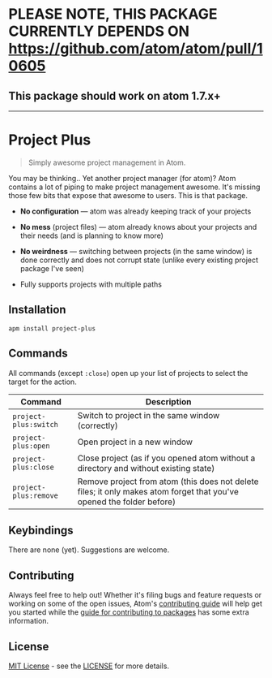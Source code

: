 # PLEASE NOTE, THIS PACKAGE CURRENTLY DEPENDS ON https://github.com/atom/atom/pull/10605
## This package should work on atom 1.7.x+

---

# Project Plus
> Simply awesome project management in Atom.

You may be thinking.. Yet another project manager (for atom)? Atom contains a
lot of piping to make project management awesome. It's missing those few bits
that expose that awesome to users. This is that package.

 - **No configuration** — atom was already keeping track of your projects

 - **No mess** (project files) — atom already knows about your projects and their needs (and is planning to know more)

 - **No weirdness** — switching between projects (in the same window) is done correctly and does not corrupt state (unlike every existing project package I've seen)

 - Fully supports projects with multiple paths

## Installation

```
apm install project-plus
```

## Commands
All commands (except `:close`) open up your list of projects to select the target for the action.

Command                | Description
-----------------------|-------------
`project-plus:switch`  | Switch to project in the same window (correctly)
`project-plus:open`    | Open project in a new window
`project-plus:close`   | Close project (as if you opened atom without a directory and without existing state)
`project-plus:remove`  | Remove project from atom (this does not delete files; it only makes atom forget that you've opened the folder before)

## Keybindings
There are none (yet). Suggestions are welcome.

## Contributing

Always feel free to help out!  Whether it's filing bugs and feature requests
or working on some of the open issues, Atom's [contributing guide](https://github.com/atom/atom/blob/master/CONTRIBUTING.md)
will help get you started while the [guide for contributing to packages](https://github.com/atom/atom/blob/master/docs/contributing-to-packages.md)
has some extra information.

## License

[MIT License](http://opensource.org/licenses/MIT) - see the [LICENSE](https://github.com/mehcode/atom-project-plus/blob/master/LICENSE.md) for more details.
